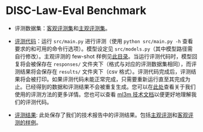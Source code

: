 # DISC-Law-Eval Benchmark

- 评测数据集：[客观评测集](./datasets/objective/)和[主观评测集](./datasets/subjective/)。

- [评测代码](./src/)：运行 `src/main.py` 进行评测（使用 `python src/main.py -h` 查看要求的和可用的命令行选项）。模型设定见 `src/models.py`（其中模型路径需自行修改）。主观评测的 few-shot 样例见[此目录](./src/few_shot/)。当运行评测代码时，模型回复将会被保存在 `responses/` 文件夹下（格式与对应的评测数据集相同），而评测结果将会保存在 `results/` 文件夹下（csv 格式）。评测代码完成后，评测结果将会被打印。如果评测代码未能正常完成，只需要重新运行直至其完成为止。已经得到的数据和评测结果不会被重复生成。您可以在[此处](../README-en.md#disc-law-eval-benchmark)查看关于我们使用的评测方法的更多详情。您也可以查看 [ml3m 技术文档](https://charlie-xiao.github.io/ml3m/)以便更好地理解我们的评测代码。

- [评测结果](./stats/): 此处保存了我们的技术报告中的评测结果。包括[主观评测](./stats/objective/)和[客观评测的样例](./stats/subjective/)。
